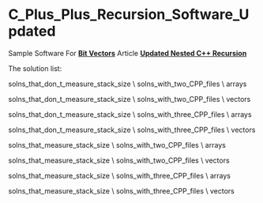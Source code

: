 # C_Plus_Plus_Recursion_Software_Updated
Sample Software For <a href="https://bitvectors.blogspot.com"><b>Bit Vectors</b></a> Article <a href="https://bitvectors.blogspot.com/2022/03/nested-c-recursion-introduction.html"><b>Updated Nested C++ Recursion</b></a>

The solution list:

solns_that_don_t_measure_stack_size \ solns_with_two_CPP_files \ arrays

solns_that_don_t_measure_stack_size \ solns_with_two_CPP_files \ vectors

solns_that_don_t_measure_stack_size \ solns_with_three_CPP_files \ arrays

solns_that_don_t_measure_stack_size \ solns_with_three_CPP_files \ vectors

solns_that_measure_stack_size \ solns_with_two_CPP_files \ arrays

solns_that_measure_stack_size \ solns_with_two_CPP_files \ vectors

solns_that_measure_stack_size \ solns_with_three_CPP_files \ arrays

solns_that_measure_stack_size \ solns_with_three_CPP_files \ vectors
